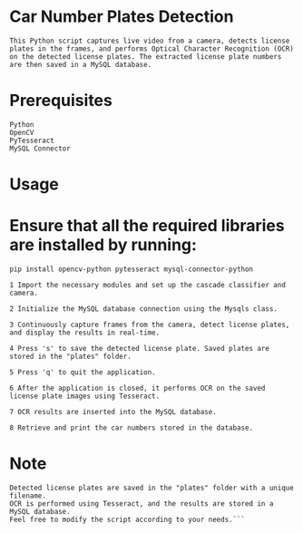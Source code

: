 # Car Number Plates Detection
```This Python script captures live video from a camera, detects license plates in the frames, and performs Optical Character Recognition (OCR) on the detected license plates. The extracted license plate numbers are then saved in a MySQL database.```


# Prerequisites
```
Python
OpenCV
PyTesseract
MySQL Connector
```

# Usage
# Ensure that all the required libraries are installed by running:
```
pip install opencv-python pytesseract mysql-connector-python 
```
```
1 Import the necessary modules and set up the cascade classifier and camera.

2 Initialize the MySQL database connection using the Mysqls class.

3 Continuously capture frames from the camera, detect license plates, and display the results in real-time.

4 Press 's' to save the detected license plate. Saved plates are stored in the "plates" folder.

5 Press 'q' to quit the application.

6 After the application is closed, it performs OCR on the saved license plate images using Tesseract.

7 OCR results are inserted into the MySQL database.

8 Retrieve and print the car numbers stored in the database.
```

# Note
```The script uses the Haar Cascade classifier for license plate detection.
Detected license plates are saved in the "plates" folder with a unique filename.
OCR is performed using Tesseract, and the results are stored in a MySQL database.
Feel free to modify the script according to your needs.```

